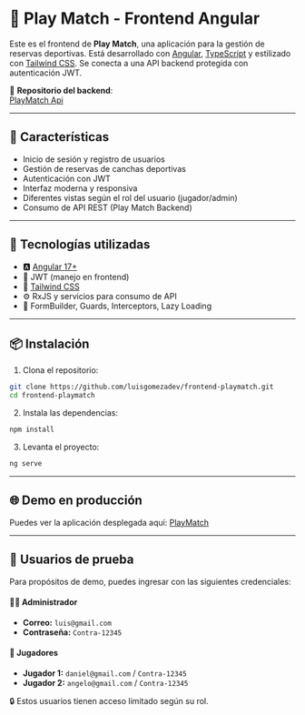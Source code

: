 # 🏐 Play Match - Frontend Angular

Este es el frontend de **Play Match**, una aplicación para la gestión de reservas deportivas. Está desarrollado con [Angular](https://angular.io/), [TypeScript](https://www.typescriptlang.org/) y estilizado con [Tailwind CSS](https://tailwindcss.com/). Se conecta a una API backend protegida con autenticación JWT.

🔗 **Repositorio del backend**:  
[PlayMatch Api](https://github.com/luisgomezadev/backend-playmatch)

---

## 🎯 Características

- Inicio de sesión y registro de usuarios
- Gestión de reservas de canchas deportivas
- Autenticación con JWT
- Interfaz moderna y responsiva
- Diferentes vistas según el rol del usuario (jugador/admin)
- Consumo de API REST (Play Match Backend)

---

## 🚀 Tecnologías utilizadas

- 🅰️ [Angular 17+](https://angular.io/)
- 🔐 JWT (manejo en frontend)
- 🎨 [Tailwind CSS](https://tailwindcss.com/)
- ⚙️ RxJS y servicios para consumo de API
- 🧩 FormBuilder, Guards, Interceptors, Lazy Loading

---

## 📦 Instalación

1. Clona el repositorio:

```bash
git clone https://github.com/luisgomezadev/frontend-playmatch.git
cd frontend-playmatch
```

2. Instala las dependencias:

```bash
npm install
```

3. Levanta el proyecto:

```bash
ng serve
```

---

## 🌐 Demo en producción

Puedes ver la aplicación desplegada aquí: [PlayMatch](https://projectplaymatch.vercel.app)

---

## 🧪 Usuarios de prueba

Para propósitos de demo, puedes ingresar con las siguientes credenciales:

#### 👨‍💼 Administrador
- **Correo:** `luis@gmail.com`
- **Contraseña:** `Contra-12345`

#### 👤 Jugadores
- **Jugador 1:** `daniel@gmail.com` / `Contra-12345`
- **Jugador 2:** `angelo@gmail.com` / `Contra-12345`

🔒 Estos usuarios tienen acceso limitado según su rol.
